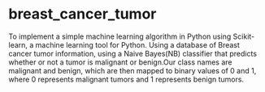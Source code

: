 # breast_cancer_tumor
To implement a simple machine learning algorithm in Python using Scikit-learn, a machine learning tool for Python. Using a database of Breast cancer tumor information, using a Naive Bayes(NB) classifier that predicts whether or not a tumor is malignant or benign.Our class names are malignant and benign, which are then mapped to binary values of 0 and 1, where 0 represents malignant tumors and 1 represents benign tumors.
